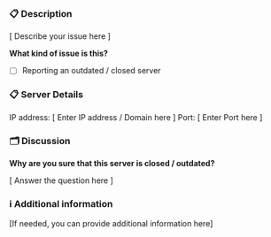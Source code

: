 <!--

    Please ensure
        - you have read the Contribution Guidelines (https://github.com/mpnetzwerk/ServerList/blob/master/CONTRIBUTION.md)
        - your issue is not a question, please ask questions on Gitter (https://gitter.im/mpnetzwerk/ServerList)
    before creating an issue at this repo.

    Everything written in brackets [ ... ] are placeholders and should be replaced (without the brackets, of course).
    
    Thanks for your support in order to keep the issue tracker clean!

-->

### 📋 Description

[ Describe your issue here ]

**What kind of issue is this?**

- [ ] Reporting an outdated / closed server

### 📋 Server Details

IP address: [ Enter IP address / Domain here ]
Port: [ Enter Port here ]

### 🗂 Discussion

<!-- Only if you've choosen "Reporting an outdated / closed server" -->
**Why are you sure that this server is closed / outdated?**

[ Answer the question here ]

### ℹ️ Additional information

[If needed, you can provide additional information here]

